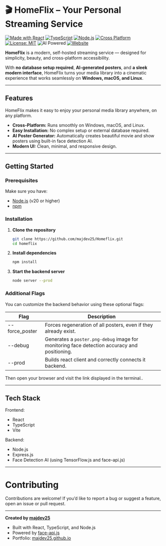 # 🎬 HomeFlix – Your Personal Streaming Service

[![Made with React](https://img.shields.io/badge/Made%20with-React-61DAFB?logo=react&logoColor=white)](https://reactjs.org/)
[![TypeScript](https://img.shields.io/badge/TypeScript-007ACC?logo=typescript&logoColor=white)](https://www.typescriptlang.org/)
[![Node.js](https://img.shields.io/badge/Node.js-339933?logo=node.js&logoColor=white)](https://nodejs.org/)
[![Cross Platform](https://img.shields.io/badge/Platform-Windows%20%7C%20macOS%20%7C%20Linux-blue?logo=windowsterminal)](#)
[![License: MIT](https://img.shields.io/badge/License-MIT-green.svg)](LICENSE)
![AI Powered](https://img.shields.io/badge/AI--Powered-Tensor%20Flow-orange)
[![Website](https://img.shields.io/badge/Portfolio-majdev25-blue?style=flat-square)](https://majdev25.github.io/majdev25-website/)

**HomeFlix** is a modern, self-hosted streaming service — designed for simplicity, beauty, and cross-platform accessibility.

With **no database setup required**, **AI-generated posters**, and **a sleek modern interface**, HomeFlix turns your media library into a cinematic experience that works seamlessly on **Windows, macOS, and Linux**.

---

## Features

HomeFlix makes it easy to enjoy your personal media library anywhere, on any platform.

- **Cross-Platform:** Runs smoothly on Windows, macOS, and Linux.
- **Easy Installation:** No complex setup or external database required.
- **AI Poster Generator:** Automatically creates beautiful movie and show posters using built-in face detection AI.
- **Modern UI:** Clean, minimal, and responsive design.

---

## Getting Started

### Prerequisites

Make sure you have:

- [Node.js](https://nodejs.org/) (v20 or higher)
- [npm](https://www.npmjs.com/)

### Installation

1. **Clone the repository**

   ```bash
   git clone https://github.com/majdev25/Homeflix.git
   cd homeflix
   ```

2. **Install dependencies**

   ```bash
   npm install
   ```

3. **Start the backend server**

   ```bash
   node server --prod
   ```

### Additional Flags

You can customize the backend behavior using these optional flags:

| Flag           | Description                                                                                  |
| -------------- | -------------------------------------------------------------------------------------------- |
| --force_poster | Forces regeneration of all posters, even if they already exist.                              |
| --debug        | Generates a `poster.png-debug` image for monitoring face detection accuracy and positioning. |
| --prod         | Builds react client and correctly connects it backend.                                       |

Then open your browser and visit the link displayed in the terminal..

---

## Tech Stack

Frontend:

- React
- TypeScript
- Vite

Backend:

- Node.js
- Express.js
- Face Detection AI (using TensorFlow.js and face-api.js)

---

# Contributing

Contributions are welcome!
If you’d like to report a bug or suggest a feature, open an issue or pull request.

---

**Created by [majdev25](https://github.com/majdev25)**

- Built with React, TypeScript, and Node.js
- Powered by [face-api.js](https://github.com/justadudewhohacks/face-api.js)
- Portfolio: [majdev25.github.io](https://majdev25.github.io/majdev25-website/)
